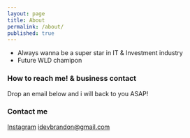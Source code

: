 ```yaml
---
layout: page
title: About
permalink: /about/
published: true
---
```


- Always wanna be a super star in IT & Investment industry
- Future WLD chamipon

### How to reach me! & business contact

Drop an email below and i will back to you ASAP!

### Contact me

[Instagram](https://instagram.com/idevbrandon)
[idevbrandon@gmail.com](mailto:idevbrandon@gmail.com)
